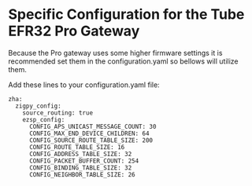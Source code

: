 # Specific Configuration for the Tube EFR32 Pro Gateway
Because the Pro gateway uses some higher firmware settings it is recommended set them in the configuration.yaml so bellows will utilize them.


Add these lines to your configuration.yaml file:

```
zha:
  zigpy_config:
    source_routing: true
    ezsp_config:
      CONFIG_APS_UNICAST_MESSAGE_COUNT: 30
      CONFIG_MAX_END_DEVICE_CHILDREN: 64
      CONFIG_SOURCE_ROUTE_TABLE_SIZE: 200
      CONFIG_ROUTE_TABLE_SIZE: 16
      CONFIG_ADDRESS_TABLE_SIZE: 32
      CONFIG_PACKET_BUFFER_COUNT: 254
      CONFIG_BINDING_TABLE_SIZE: 32
      CONFIG_NEIGHBOR_TABLE_SIZE: 26
```